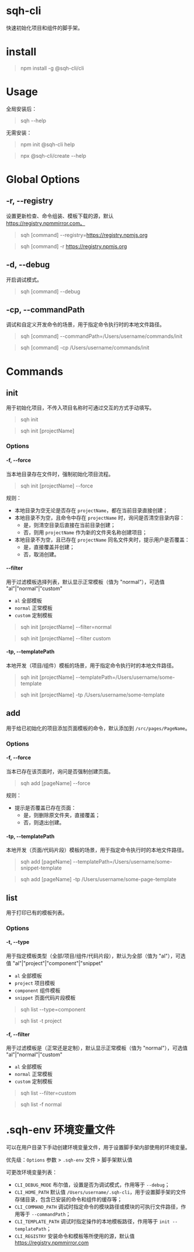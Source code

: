 # sqh-cli

快速初始化项目和组件的脚手架。

# install

> npm install -g @sqh-cli/cli

# Usage

全局安装后：

> sqh --help

无需安装：

> npm init @sqh-cli help

> npx @sqh-cli/create --help

# Global Options

## -r, --registry

设置更新检查、命令组装、模板下载的源，默认 https://registry.npmmirror.com。

> sqh [command] --registry=https://registry.npmjs.org

> sqh [command] -r https://registry.npmjs.org

## -d, --debug

开启调试模式。

> sqh [command] --debug

## -cp, --commandPath

调试和自定义开发命令的场景，用于指定命令执行时的本地文件路径。

> sqh [command] --commandPath=/Users/username/commands/init

> sqh [command] -cp /Users/username/commands/init

# Commands

## init

用于初始化项目，不传入项目名称时可通过交互的方式手动填写。

> sqh init

> sqh init [projectName]

### Options

#### -f, --force

当本地目录存在文件时，强制初始化项目流程。

> sqh init [projectName] --force

规则：

- 本地目录为空无论是否存在 `projectName`，都在当前目录直接创建；
- 本地目录不为空，且命令中存在 `projectName` 时，询问是否清空目录内容：
  - 是，则清空目录后直接在当前目录创建；
  - 否，则用 `projectName` 作为新的文件夹名称创建项目；
- 本地目录不为空，且已存在 `projectName` 同名文件夹时，提示用户是否覆盖：
  - 是，直接覆盖并创建；
  - 否，取消创建。

#### --filter

用于过滤模板选择列表，默认显示正常模板（值为 "normal"），可选值 "al"|"normal"|"custom"

- `al` 全部模板
- `normal` 正常模板
- `custom` 定制模板

> sqh init [projectName] --filter=normal

> sqh init [projectName] --filter custom

#### -tp, --templatePath

本地开发（项目/组件）模板的场景，用于指定命令执行时的本地文件路径。

> sqh init [projectName] --templatePath=/Users/username/some-template

> sqh init [projectName] -tp /Users/username/some-template

## add

用于给已初始化的项目添加页面模板的命令，默认添加到 `/src/pages/PageName`。

### Options

#### -f, --force

当本已存在该页面时，询问是否强制创建页面。

> sqh add [pageName] --force

规则：

- 提示是否覆盖已存在页面：
  - 是，则删除原文件夹，直接覆盖；
  - 否，则退出创建。

#### -tp, --templatePath

本地开发（页面/代码片段）模板的场景，用于指定命令执行时的本地文件路径。

> sqh add [pageName] --templatePath=/Users/username/some-snippet-template

> sqh add [pageName] -tp /Users/username/some-page-template

## list

用于打印已有的模板列表。

### Options

#### -t, --type

用于指定模板类型（全部/项目/组件/代码片段），默认为全部（值为 "al"），可选值 "al"|"project"|"component"|"snippet"

- `al` 全部模板
- `project` 项目模板
- `component` 组件模板
- `snippet` 页面代码片段模板

> sqh list --type=component

> sqh list -t project

#### -f, --filter

用于过滤模板是（正常还是定制），默认显示正常模板（值为 "normal"），可选值 "al"|"normal"|"custom"

- `al` 全部模板
- `normal` 正常模板
- `custom` 定制模板

> sqh list --filter=custom

> sqh list -f normal

# .sqh-env 环境变量文件

可以在用户目录下手动创建环境变量文件，用于设置脚手架内部使用的环境变量。

优先级：`Options` 参数 > `.sqh-env` 文件 > 脚手架默认值

可更改环境变量列表：

- `CLI_DEBUG_MODE` 布尔值，设置是否为调试模式，作用等于 `--debug`；
- `CLI_HOME_PATH` 默认值 `/Users/username/.sqh-cli`，用于设置脚手架的文件存储目录，包含已安装的命令和组件的缓存等；
- `CLI_COMMAND_PATH` 调试时指定命令的模块路径或模块的可执行文件路径，作用等于 `--commandPath`；
- `CLI_TEMPLATE_PATH` 调试时指定操作的本地模板路径，作用等于 `init --templatePath`；
- `CLI_REGISTRY` 安装命令和模板等所使用的源，默认值 https://registry.npmmirror.com
